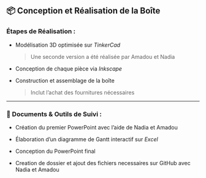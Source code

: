 ## 📦 Conception et Réalisation de la Boîte

### Étapes de Réalisation :

- Modélisation 3D optimisée sur *TinkerCad*  
  >  Une seconde version a été réalisée par Amadou et Nadia

- Conception de chaque pièce via *Inkscape*

- Construction et assemblage de la boîte  
  > Inclut l’achat des fournitures nécessaires

---

### 📝 Documents & Outils de Suivi :

- Création du premier PowerPoint avec l’aide de Nadia et Amadou

- Élaboration d’un diagramme de Gantt interactif sur *Excel*

- Conception du PowerPoint final

- Creation de dossier et ajout des fichiers necessaires sur GitHub avec Nadia et Amadou

